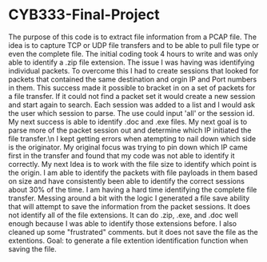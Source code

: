 # CYB333-Final-Project
The purpose of this code is to extract file information from a PCAP file. The idea is to capture TCP or UDP file transfers and to be able to pull file type or even the complete file. 
The initial coding took 4 hours to write and was only able to identify a .zip file extension. The issue I was having was identifying individual packets. To overcome this I had to create sessions that looked for packets that contained the same destination and orgin IP and Port numbers in them. This success made it possible to bracket in on a set of packets for a file transfer. If it could not find a packet set it would create a new session and start again to search. Each session was added to a list and I would ask the user which session to parse. The use could input 'all' or the session id.
My next success is able to identify .doc and .exe files. My next goal is to parse more of the packet session out and determine which IP initiated the file transfer.\n 
I kept getting errors when atempting to nail down which side is the originator. My original focus was trying to pin down which IP came first in the transfer and found that my code was not able to identify it correctly. My next Idea is to work with the file size to identify which point is the origin.
I am able to identify the packets with file payloads in them based on size and have consistently been able to identify the correct sessions about 30% of the time. I am having a hard time identifying the complete file transfer.
Messing around a bit with the logic I generated a file save ability that will attempt to save the information from the packet sessions. It does not identify all of the file extensions. It can do .zip, .exe, and .doc well enough because I was able to identify those extensions before. I also cleaned up some "frustrated" comments. but it does not save the file as the extentions.
Goal: to generate a file extention identification function when saving the file.
